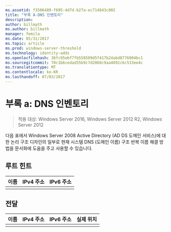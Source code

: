 ```yaml
---
ms.assetid: f3506489-f695-4d7d-b27a-ec714843c002
title: "부록 A-DNS 인벤토리"
description: 
author: billmath
ms.author: billmath
manager: femila
ms.date: 05/31/2017
ms.topic: article
ms.prod: windows-server-threshold
ms.technology: identity-adds
ms.openlocfilehash: 36fc95ebf7fb558509d5f417b24abd8776904bc1
ms.sourcegitcommit: 70c1b6cedad55b9c7d2068c9aa4891c6c533ee4c
ms.translationtype: MT
ms.contentlocale: ko-KR
ms.lasthandoff: 07/03/2017
---
```

# <a name="appendix-a-dns-inventory"></a>부록 a: DNS 인벤토리

>적용 대상: Windows Server 2016, Windows Server 2012 R2, Windows Server 2012

다음 표에서 Windows Server 2008 Active Directory (AD DS 도메인 서비스)에 대 한 논리 구조 디자인의 일부로 현재 시스템 DNS (도메인 이름) 구조 반복 이름 해결 방법을 문서화에 도움을 주고 사용할 수 있습니다.  
  
## <a name="root-hints"></a>루트 힌트  
  
|이름|IPv4 주소|IPv6 주소|  
|--------|----------------|----------------|  
||||  
  
## <a name="forwarding"></a>전달  
  
|이름|IPv4 주소|IPv6 주소|실제 위치|  
|--------|----------------|----------------|---------------------|  
|||||  
  


